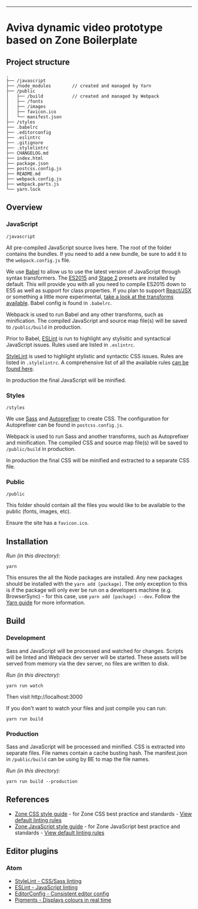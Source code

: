 ----

# Aviva dynamic video prototype based on Zone Boilerplate

## Project structure

    .
    ├── /javascript
    ├── /node_modules        // created and managed by Yarn
    ├── /public
    │   ├── /build           // created and managed by Webpack
    │   ├── /fonts
    │   ├── /images
    │   ├── favicon.ico
    │   └── manifest.json
    ├── /styles
    ├── .babelrc
    ├── .editorconfig
    ├── .eslintrc
    ├── .gitignore
    ├── .stylelintrc
    ├── CHANGELOG.md
    ├── index.html
    ├── package.json
    ├── postcss.config.js
    ├── README.md
    ├── webpack.config.js
    ├── webpack.parts.js
    └── yarn.lock

## Overview

### JavaScript

`/javascript`

All pre-compiled JavaScript source lives here. The root of the folder contains the bundles. If you need to add a new bundle, be sure to add it to the `webpack.config.js` file.

We use [Babel](https://babeljs.io/) to allow us to use the latest version of JavaScript through syntax transformers. The [ES2015](http://babeljs.io/docs/plugins/preset-es2015/) and [Stage 2](http://babeljs.io/docs/plugins/preset-stage-2/) presets are installed by default. This will provide you with all you need to compile ES2015 down to ES5 as well as support for class properties. If you plan to support [React/JSX](http://babeljs.io/docs/plugins/preset-react/) or something a little more experimental, [take a look at the transforms available](http://babeljs.io/docs/plugins/#transform-plugins). Babel config is found in `.babelrc`.

Webpack is used to run Babel and any other transforms, such as minification. The compiled JavaScript and source map file(s) will be saved to `/public/build` in production.

Prior to Babel, [ESLint](http://eslint.org/docs/rules/) is run to highlight any stylisitic and syntactical JavaScript issues. Rules used are listed in `.eslintrc`.

[StyleLint](http://stylelint.io/) is used to highlight stylistic and syntactic CSS issues. Rules are listed in `.stylelintrc`. A comprehensive list of all the available rules [can be found here](http://stylelint.io/user-guide/rules/).

In production the final JavaScript will be minified.

### Styles

`/styles`

We use [Sass](http://sass-lang.com/) and [Autoprefixer](https://autoprefixer.github.io/) to create CSS. The configuration for Autoprefixer can be found in `postcss.config.js`.

Webpack is used to run Sass and another transforms, such as Autoprefixer and minification. The compiled CSS and source map file(s) will be saved to `/public/build` in production.

In production the final CSS will be minified and extracted to a separate CSS file.

### Public

`/public`

This folder should contain all the files you would like to be available to the public (fonts, images, etc).

Ensure the site has a `favicon.ico`.

## Installation

*Run (in this directory):*

    yarn

This ensures the all the Node packages are installed. Any new packages should be installed with the `yarn add [package]`. The only exception to this is if the package will only ever be run on a developers machine (e.g. BrowserSync) - for this case, use `yarn add [package] --dev`. Follow the [Yarn guide](https://yarnpkg.com/en/docs/usage) for more information.

## Build

### Development

Sass and JavaScript will be processed and watched for changes. Scripts will be linted and Webpack dev server will be started. These assets will be served from memory via the dev server, no files are written to disk.

*Run (in this directory):*

    yarn run watch

Then visit http://localhost:3000

If you don't want to watch your files and just compile you can run:

    yarn run build

### Production

Sass and JavaScript will be processed and minified. CSS is extracted into separate files. File names contain a cache busting hash. The manifest.json in `/public/build` can be using by BE to map the file names.

*Run (in this directory):*

    yarn run build --production

## References

* [Zone CSS style guide](https://zonecode.codebasehq.com/projects/zone-tech-documentation/notebook/Zone%20CSS%20Style%20Guide.md) - for Zone CSS best practice and standards - [View default linting rules](https://github.com/zone/stylelint-config-zone/blob/master/index.js)
* [Zone JavaScript style guide](https://zonecode.codebasehq.com/projects/zone-tech-documentation/notebook/JS%20Style%20Guide.md) - for Zone JavaScript best practice and standards - [View default linting rules](https://github.com/zone/eslint-config-zone/blob/master/index.js)

## Editor plugins

### Atom

* [StyleLint - CSS/Sass linting](https://atom.io/packages/linter-stylelint)
* [ESLint - JavaScript linting](https://atom.io/packages/linter-eslint)
* [EditorConfig - Consistent editor config](https://atom.io/packages/editorconfig)
* [Pigments - Displays colours in real time](https://atom.io/packages/pigments)
